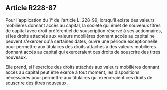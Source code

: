 Article R228-87
----
Pour l'application du 1° de l'article L. 228-99, lorsqu'il existe des valeurs
mobilières donnant accès au capital, la société qui émet de nouveaux titres de
capital avec droit préférentiel de souscription réservé à ses actionnaires, si
les droits attachés aux valeurs mobilières donnant accès au capital ne peuvent
s'exercer qu'à certaines dates, ouvre une période exceptionnelle pour permettre
aux titulaires des droits attachés à des valeurs mobilières donnant accès au
capital qui exerceraient ces droits de souscrire des titres nouveaux.

Elle prend, si l'exercice des droits attachés aux valeurs mobilières donnant
accès au capital peut être exercé à tout moment, les dispositions nécessaires
pour permettre aux titulaires qui exerceraient ces droits de souscrire des
titres nouveaux.
